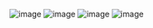 ![image](https://github.com/KunjMaheshwari/Level-1-Authentication/assets/93459418/e0c230b6-3a6d-451e-af00-549aa5467786)
![image](https://github.com/KunjMaheshwari/Level-1-Authentication/assets/93459418/e914e502-3753-421b-aa78-99e4bbbf2c8d)
![image](https://github.com/KunjMaheshwari/Level-1-Authentication/assets/93459418/273c38c1-3fc9-4003-b39b-c43a8e1ef7a0)
![image](https://github.com/KunjMaheshwari/Level-1-Authentication/assets/93459418/1cdd6480-c994-4522-8a37-91a45aebc280)
